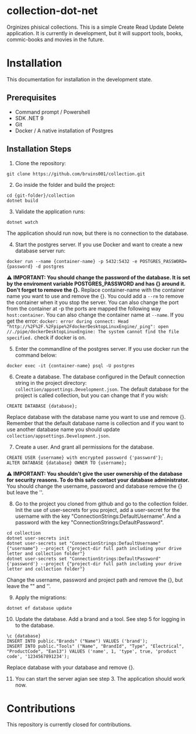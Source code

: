 # collection-dot-net
Orginizes phisical collections. This is a simple Create Read Update Delete application. It is currently in development, but it will support tools, books, commic-books and movies in the future.

# Installation
This documentation for installation in the development state.
## Prerequisites
- Command prompt / Powershell
- SDK .NET 9
- Git
- Docker / A native installation of Postgres
## Installation Steps
1. Clone the repository:
```
git clone https://github.com/bruins001/collection.git
```

2. Go inside the folder and build the project:
```
cd {git-folder}/collection
dotnet build
```

3. Validate the application runs:
```
dotnet watch
```
The application should run now, but there is no connection to the database.

4. Start the postgres server. If you use Docker and want to create a new database server run:
```
docker run --name {container-name} -p 5432:5432 -e POSTGRES_PASSWORD={password} -d postgres
```
:warning: **IMPORTANT: You should change the password of the database. It is set by the enviroment variable POSTGRES_PASSWORD and has {} around it. Don't forget to remove the {}.**
Replace container-name with the container name you want to use and remove the {}. You could add a ```--rm``` to remove the container when it you stop the server. You can also change the port from the container at -p the ports are mapped the following way ```host:container```. You can also change the container name at ```--name```.
If you get the error: ```docker: error during connect: Head "http://%2F%2F.%2Fpipe%2FdockerDesktopLinuxEngine/_ping": open //./pipe/dockerDesktopLinuxEngine: The system cannot find the file specified.``` check if docker is on.

5. Enter the commandline of the postgres server. If you use docker run the command below:
```
docker exec -it {container-name} psql -U postgres
```

6. Create a database. The database configured in the Default connection string in the project directory: ```collection/appsettings.Development.json```. The default database for the project is called collection, but you can change that if you wish:
```
CREATE DATABASE {database};
```
Replace database with the database name you want to use and remove {}. Remember that the default database name is collection and if you want to use another database name you should update ```collection/appsettings.Development.json```.

7. Create a user. And grant all permissions for the database.
```
CREATE USER {username} with encrypted password {'password'};
ALTER DATABASE {database} OWNER TO {username};
```
:warning: **IMPORTANT: You shouldn't give the user ownership of the database for security reasons. To do this safe contact your database administrator.**
You should change the username, password and database remove the {} but leave the ''.

8. Go to the project you cloned from github and go to the collection folder. Init the use of user-secrets for you project, add a user-secret for the username with the key "ConnectionStrings:DefaultUsername". And a password with the key "ConnectionStrings:DefaultPassword".
```
cd collection
dotnet user-secrets init
dotnet user-secrets set "ConnectionStrings:DefaultUsername" {"username"} --project {"project-dir full path including your drive letter and collection folder"}
dotnet user-secrets set "ConnectionStrings:DefaultPassword" {'password'} --project {"project-dir full path including your drive letter and collection folder"}
```
Change the username, password and project path and remove the {}, but leave the "" and ''.

9. Apply the migrations:
```
dotnet ef database update
```

10. Update the database. Add a brand and a tool. See step 5 for logging in to the database.
```
\c {database}
INSERT INTO public."Brands" ("Name") VALUES ('brand');
INSERT INTO public."Tools" ("Name", "BrandId", "Type", "Electrical", "ProductCode", "Ean13") VALUES ('name', 1, 'type', true, 'product code', '1234567891234');
```
Replace database with your database and remove {}.

11. You can start the server agian see step 3. The application should work now.
# Contributions
This repository is currently closed for contributions.

